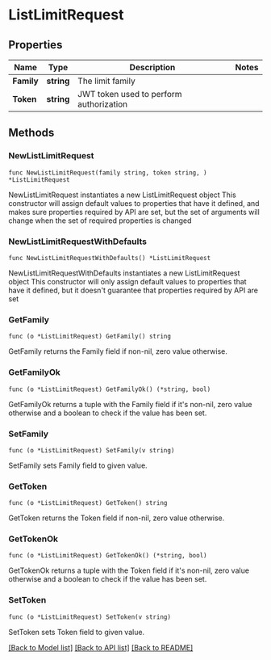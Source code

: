 # ListLimitRequest

## Properties

Name | Type | Description | Notes
------------ | ------------- | ------------- | -------------
**Family** | **string** | The limit family | 
**Token** | **string** | JWT token used to perform authorization | 

## Methods

### NewListLimitRequest

`func NewListLimitRequest(family string, token string, ) *ListLimitRequest`

NewListLimitRequest instantiates a new ListLimitRequest object
This constructor will assign default values to properties that have it defined,
and makes sure properties required by API are set, but the set of arguments
will change when the set of required properties is changed

### NewListLimitRequestWithDefaults

`func NewListLimitRequestWithDefaults() *ListLimitRequest`

NewListLimitRequestWithDefaults instantiates a new ListLimitRequest object
This constructor will only assign default values to properties that have it defined,
but it doesn't guarantee that properties required by API are set

### GetFamily

`func (o *ListLimitRequest) GetFamily() string`

GetFamily returns the Family field if non-nil, zero value otherwise.

### GetFamilyOk

`func (o *ListLimitRequest) GetFamilyOk() (*string, bool)`

GetFamilyOk returns a tuple with the Family field if it's non-nil, zero value otherwise
and a boolean to check if the value has been set.

### SetFamily

`func (o *ListLimitRequest) SetFamily(v string)`

SetFamily sets Family field to given value.


### GetToken

`func (o *ListLimitRequest) GetToken() string`

GetToken returns the Token field if non-nil, zero value otherwise.

### GetTokenOk

`func (o *ListLimitRequest) GetTokenOk() (*string, bool)`

GetTokenOk returns a tuple with the Token field if it's non-nil, zero value otherwise
and a boolean to check if the value has been set.

### SetToken

`func (o *ListLimitRequest) SetToken(v string)`

SetToken sets Token field to given value.



[[Back to Model list]](../README.md#documentation-for-models) [[Back to API list]](../README.md#documentation-for-api-endpoints) [[Back to README]](../README.md)


